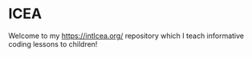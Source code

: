 # ICEA
Welcome to my https://intlcea.org/ repository which I teach informative coding lessons to children! 
